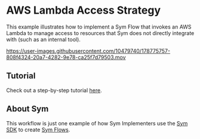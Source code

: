 # AWS Lambda Access Strategy
This example illustrates how to implement a Sym Flow that invokes an AWS Lambda to manage access to resources that Sym does not directly integrate with (such as an internal tool).

https://user-images.githubusercontent.com/10479740/178775757-808f4324-20a7-4282-9e78-ca25f7d79503.mov

## Tutorial

Check out a step-by-step tutorial [here](https://docs.symops.com/docs/aws-lambda).

## About Sym

This workflow is just one example of how Sym Implementers use the [Sym SDK](https://docs.symops.com/docs) to create [Sym Flows](https://docs.symops.com/docs/sym-access-flows).

